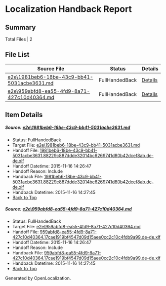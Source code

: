 # <a name='report-top'></a> Localization Handback Report

## Summary
 Total Files | 2

## File List
 Source File | Status | Details 
 ----------- | ------ | ------- 
 [e2e\1981beb6-18be-43c9-bb41-5031acbe3631.md](https://github.com/OpenLocalizationTest/oltest/blob/ad8b6911bb5bf18e97a17e2a5f6a24414bc6834b/e2e/1981beb6-18be-43c9-bb41-5031acbe3631.md) | FullHandedBack | [Details](#cefd1d4244d7256517bbb3a016db90b5697e69f41)
 [e2e\959abfd8-ea55-4fd9-8a71-427c10d40364.md](https://github.com/OpenLocalizationTest/oltest/blob/ad8b6911bb5bf18e97a17e2a5f6a24414bc6834b/e2e/959abfd8-ea55-4fd9-8a71-427c10d40364.md) | FullHandedBack | [Details](#b0467219f995d1068287f97d4a8be77896582dd32)

## Item Details
##### <a name='cefd1d4244d7256517bbb3a016db90b5697e69f41'></a> Source: [e2e\1981beb6-18be-43c9-bb41-5031acbe3631.md](https://github.com/OpenLocalizationTest/oltest/blob/ad8b6911bb5bf18e97a17e2a5f6a24414bc6834b/e2e/1981beb6-18be-43c9-bb41-5031acbe3631.md)
* Status: FullHandedBack
* Target File: [e2e\1981beb6-18be-43c9-bb41-5031acbe3631.md](https://github.com/OpenLocalizationTestOrg/oltest.de-de/blob/becd8ba2fc4d777b244b25801d2178d1246cb9f2/e2e/1981beb6-18be-43c9-bb41-5031acbe3631.md)
* Handoff File: [1981beb6-18be-43c9-bb41-5031acbe3631.88229c887ddde32014bc6269741d80b42dcef8ab.de-de.xlf](https://github.com/OpenLocalizationTestOrg/olhandoff/blob/935ce910a44615c0fae3304a862c3b72ca87eda5/ol-handoff/OpenLocalizationTestOrg/oltest.de-de/yanz/1981beb6-18be-43c9-bb41-5031acbe3631.88229c887ddde32014bc6269741d80b42dcef8ab.de-de.xlf)
* Handoff Datetime: 2015-11-16 14:26:47
* Handoff Reason: Include
* Handback File: [1981beb6-18be-43c9-bb41-5031acbe3631.88229c887ddde32014bc6269741d80b42dcef8ab.de-de.xlf](https://github.com/OpenLocalizationTestOrg/olhandback/blob/6d0aef309e0e308cfa4bed0fe0d8d8371100c751/ol-handback/OpenLocalizationTestOrg/oltest.de-de/yanz/1981beb6-18be-43c9-bb41-5031acbe3631.88229c887ddde32014bc6269741d80b42dcef8ab.de-de.xlf)
* Handback Datetime: 2015-11-16 14:27:45
* [Back to Top](#report-top)

##### <a name='b0467219f995d1068287f97d4a8be77896582dd32'></a> Source: [e2e\959abfd8-ea55-4fd9-8a71-427c10d40364.md](https://github.com/OpenLocalizationTest/oltest/blob/ad8b6911bb5bf18e97a17e2a5f6a24414bc6834b/e2e/959abfd8-ea55-4fd9-8a71-427c10d40364.md)
* Status: FullHandedBack
* Target File: [e2e\959abfd8-ea55-4fd9-8a71-427c10d40364.md](https://github.com/OpenLocalizationTestOrg/oltest.de-de/blob/becd8ba2fc4d777b244b25801d2178d1246cb9f2/e2e/959abfd8-ea55-4fd9-8a71-427c10d40364.md)
* Handoff File: [959abfd8-ea55-4fd9-8a71-427c10d40364.17cae1919bf4547d09d15aee0cc2c10c4fdb9a99.de-de.xlf](https://github.com/OpenLocalizationTestOrg/olhandoff/blob/935ce910a44615c0fae3304a862c3b72ca87eda5/ol-handoff/OpenLocalizationTestOrg/oltest.de-de/yanz/959abfd8-ea55-4fd9-8a71-427c10d40364.17cae1919bf4547d09d15aee0cc2c10c4fdb9a99.de-de.xlf)
* Handoff Datetime: 2015-11-16 14:26:47
* Handoff Reason: Include
* Handback File: [959abfd8-ea55-4fd9-8a71-427c10d40364.17cae1919bf4547d09d15aee0cc2c10c4fdb9a99.de-de.xlf](https://github.com/OpenLocalizationTestOrg/olhandback/blob/6d0aef309e0e308cfa4bed0fe0d8d8371100c751/ol-handback/OpenLocalizationTestOrg/oltest.de-de/yanz/959abfd8-ea55-4fd9-8a71-427c10d40364.17cae1919bf4547d09d15aee0cc2c10c4fdb9a99.de-de.xlf)
* Handback Datetime: 2015-11-16 14:27:45
* [Back to Top](#report-top)


Generated by OpenLocalization.
